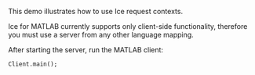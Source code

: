 This demo illustrates how to use Ice request contexts.

Ice for MATLAB currently supports only client-side functionality, therefore
you must use a server from any other language mapping.

After starting the server, run the MATLAB client:

```
Client.main();
```
